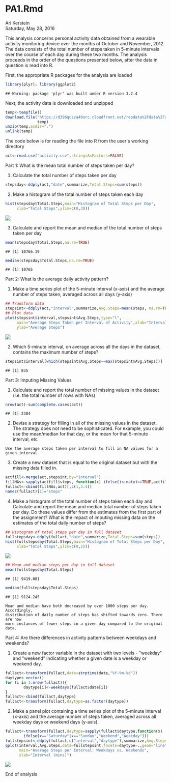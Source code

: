 # PA1.Rmd
Ari Kerstein  
Saturday, May 28, 2016  

This analysis concerns personal activity data obtained from a wearable activity 
monitoring device over the months of October and November, 2012. The data consists
of the total number of steps taken in 5-minute intervals over the course of each 
day during these two months. The analysis proceeds in the order of the questions
presented below, after the data in question is read into R. 

First, the appropriate R packages for the analysis are loaded

```r
library(plyr); library(ggplot2)
```

```
## Warning: package 'plyr' was built under R version 3.2.4
```
Next, the activity data is downloaded and unzipped

```r
temp<-tempfile()
download.file("https://d396qusza40orc.cloudfront.net/repdata%2Fdata%2Factivity.zip",
              temp)
unzip(temp,exdir=".")
unlink(temp)
```
The code below is for reading the file into R from the user's working directory

```r
act<-read.csv("activity.csv",stringsAsFactors=FALSE)
```
Part 1: What is the mean total number of steps taken per day?  
1. Calculate the total number of steps taken per day

```r
stepsday<-ddply(act,"date",summarize,Total.Steps=sum(steps))
```
2. Make a histogram of the total number of steps taken each day

```r
hist(stepsday$Total.Steps,main="Histogram of Total Steps per Day",
     xlab="Total Steps",ylim=c(0,30))
```

![](PA1_files/figure-html/unnamed-chunk-5-1.png)
  
3. Calculate and report the mean and median of the total number of steps taken per day

```r
mean(stepsday$Total.Steps,na.rm=TRUE)
```

```
## [1] 10766.19
```

```r
median(stepsday$Total.Steps,na.rm=TRUE)
```

```
## [1] 10765
```
Part 2: What is the average daily activity pattern?  
1. Make a time series plot of the 5-minute interval (x-axis) and the average number of steps taken, averaged across all days (y-axis)

```r
## Transform data
stepsint<-ddply(act,"interval",summarize,Avg.Steps=mean(steps, na.rm=TRUE))
## Plot data
plot(stepsint$interval,stepsint$Avg.Steps,type="l",
     main="Average Steps Taken per Interval of Activity",xlab="Interval (mins)",
     ylab="Average Steps")
```

![](PA1_files/figure-html/unnamed-chunk-7-1.png)
  
2. Which 5-minute interval, on average across all the days in the dataset, contains the maximum number of steps?

```r
stepsint$interval[which(stepsint$Avg.Steps==max(stepsint$Avg.Steps))]
```

```
## [1] 835
```
Part 3: Imputing Missing Values  
1. Calculate and report the total number of missing values in the dataset (i.e. the total number of rows with NAs)

```r
nrow(act)-sum(complete.cases(act))
```

```
## [1] 2304
```
2. Devise a strategy for filling in all of the missing values in the dataset. The strategy does not need to be sophisticated. For example, you could use the mean/median for that day, or the mean for that 5-minute interval, etc
```
Use the average steps taken per interval to fill in NA values for a given interval
```
3. Create a new dataset that is equal to the original dataset but with the missing data filled in.

```r
actfill<-merge(act,stepsint,by="interval")
fillNAs<-sapply(actfill$steps, function(x) ifelse(is.na(x)==TRUE,actfill$Avg.Steps,x))
fullact<-cbind(fillNAs,act)[,c(1,3:4)]
names(fullact)[1]="steps"
```
4. Make a histogram of the total number of steps taken each day and Calculate and report the mean and median total number of steps taken per day. Do these values differ from the estimates from the first part of the assignment? What is the impact of imputing missing data on the estimates of the total daily number of steps?

```r
## Histogram of total steps per day in full dataset
fullstepsday<-ddply(fullact,"date",summarize,Total.Steps=sum(steps))
hist(fullstepsday$Total.Steps,main="Histogram of Total Steps per Day",
     xlab="Total Steps",ylim=c(0,25))
```

![](PA1_files/figure-html/unnamed-chunk-11-1.png)

```r
## Mean and median steps per day in full dataset
mean(fullstepsday$Total.Steps)
```

```
## [1] 9419.081
```

```r
median(fullstepsday$Total.Steps)
```

```
## [1] 9124.245
```
  
```
Mean and median have both decreased by over 1000 steps per day. Accordingly,
distribution of daily number of steps has shifted towards zero. There are now
more instances of fewer steps in a given day compared to the original data.
```
Part 4: Are there differences in activity patterns between weekdays and weekends?  
1. Create a new factor variable in the dataset with two levels - "weekday" and "weekend" indicating whether a given date is a weekday or weekend day.

```r
fullact<-transform(fullact,date=strptime(date,"%Y-%m-%d"))
daytype<-vector()
for (i in 1:nrow(fullact)){
        daytype[i]<-weekdays(fullact$date[i])
}
fullact<-cbind(fullact,daytype)
fullact<-transform(fullact,daytype=as.factor(daytype))
```
2. Make a panel plot containing a time series plot of the 5-minute interval (x-axis) and the average number of steps taken, averaged across all weekday days or weekend days (y-axis). 

```r
fullact<-transform(fullact,daytype=sapply(fullact$daytype,function(x)
        ifelse(x=="Saturday"|x=="Sunday","Weekend","Weekday")))
fullstepsint<-ddply(fullact,c("interval","daytype"),summarize,Avg.Steps=mean(steps))
qplot(interval,Avg.Steps,data=fullstepsint,facets=daytype~.,geom="line",
      main="Average Steps per Interval: Weekdays vs. Weekends",
      xlab="Interval (mins)")
```

![](PA1_files/figure-html/unnamed-chunk-13-1.png)
  
End of analysis



